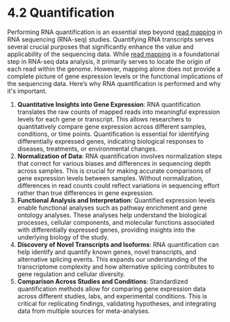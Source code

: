 # 4.2 Quantification

Performing RNA quantification is an essential step beyond [read mapping][read-mapping] in RNA sequencing (RNA-seq) studies.
Quantifying RNA transcripts serves several crucial purposes that significantly enhance the value and applicability of the sequencing data.
While [read mapping][read-mapping] is a foundational step in RNA-seq data analysis, it primarily serves to locate the origin of each read within the genome.
However, mapping alone does not provide a complete picture of gene expression levels or the functional implications of the sequencing data.
Here’s why RNA quantification is performed and why it's important.

1.  **Quantitative Insights into Gene Expression**: RNA quantification translates the raw counts of mapped reads into meaningful expression levels for each gene or transcript.
    This allows researchers to quantitatively compare gene expression across different samples, conditions, or time points.
    Quantification is essential for identifying differentially expressed genes, indicating biological responses to diseases, treatments, or environmental changes.
2.  **Normalization of Data**: RNA quantification involves normalization steps that correct for various biases and differences in sequencing depth across samples.
    This is crucial for making accurate comparisons of gene expression levels between samples.
    Without normalization, differences in read counts could reflect variations in sequencing effort rather than true differences in gene expression.
3.  **Functional Analysis and Interpretation**: Quantified expression levels enable functional analyses such as pathway enrichment and gene ontology analyses.
    These analyses help understand the biological processes, cellular components, and molecular functions associated with differentially expressed genes, providing insights into the underlying biology of the study.
4.  **Discovery of Novel Transcripts and Isoforms**: RNA quantification can help identify and quantify known genes, novel transcripts, and alternative splicing events.
    This expands our understanding of the transcriptome complexity and how alternative splicing contributes to gene regulation and cellular diversity.
5.  **Comparison Across Studies and Conditions**: Standardized quantification methods allow for comparing gene expression data across different studies, labs, and experimental conditions.
    This is critical for replicating findings, validating hypotheses, and integrating data from multiple sources for meta-analyses.

[read-mapping]: ../mapping/
